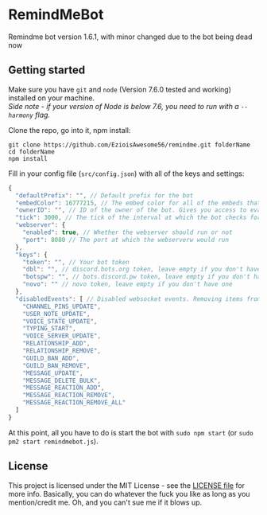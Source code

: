 # RemindMeBot 
Remindme bot version 1.6.1, with minor changed due to the bot being dead now
## Getting started

Make sure you have `git` and `node` (Version 7.6.0 tested and working) installed on your machine.<br>
_Side note - if your version of Node is below 7.6, you need to run with a `--harmony` flag._

Clone the repo, go into it, npm install:
```
git clone https://github.com/EzioisAwesome56/remindme.git folderName
cd folderName
npm install
```

Fill in your config file (`src/config.json`) with all of the keys and settings:
```js
{
  "defaultPrefix": "", // Default prefix for the bot
  "embedColor": 16777215, // The embed color for all of the embeds that the bot returns, in base10
  "ownerID": "", // ID of the owner of the bot. Gives you access to eval / bash commands
  "tick": 3000, // The tick of the interval at which the bot checks for reminders that are due. Don't put this too low or it'll start sending double reminders
  "webserver": {
    "enabled": true, // Whether the webserver should run or not
    "port": 8080 // The port at which the webserverw would run
  },
  "keys": {
    "token": "", // Your bot token
    "dbl": "", // discord.bots.org token, leave empty if you don't have one
    "botspw": "", // bots.discord.pw token, leave empty if you don't have one
    "novo": "" // novo token, leave empty if you don't have one
  },
  "disabledEvents": [ // Disabled websocket events. Removing items from this list is probably harmless, but adding some can fuck up things. Be careful.
    "CHANNEL_PINS_UPDATE",
    "USER_NOTE_UPDATE",
    "VOICE_STATE_UPDATE",
    "TYPING_START",
    "VOICE_SERVER_UPDATE",
    "RELATIONSHIP_ADD",
    "RELATIONSHIP_REMOVE",
    "GUILD_BAN_ADD",
    "GUILD_BAN_REMOVE", 
    "MESSAGE_UPDATE",
    "MESSAGE_DELETE_BULK",
    "MESSAGE_REACTION_ADD",
    "MESSAGE_REACTION_REMOVE",
    "MESSAGE_REACTION_REMOVE_ALL"
  ]
}

```

At this point, all you have to do is start the bot with `sudo npm start` (or `sudo pm2 start remindmebot.js`).

## License
This project is licensed under the MIT License - see the [LICENSE file](https://github.com/EzioisAwesome56/remindme/blob/master/LICENSE) for more info. Basically, you can do whatever the fuck you like as long as you mention/credit me. Oh, and you can't sue me if it blows up.